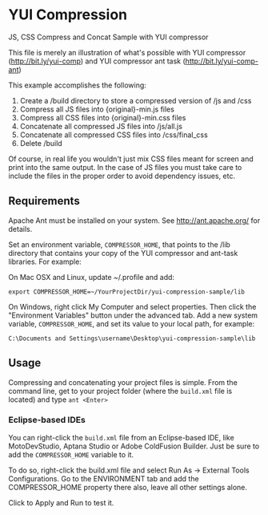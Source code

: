 YUI Compression
===============

JS, CSS Compress and Concat Sample with YUI compressor


This file is merely an illustration of what's possible with YUI compressor
(http://bit.ly/yui-comp) and YUI compressor ant task (http://bit.ly/yui-comp-ant)
      
This example accomplishes the following:

1. Create a /build directory to store a compressed version of /js and /css
2. Compress all JS files into {original}-min.js files
3. Compress all CSS files into {original}-min.css files
4. Concatenate all compressed JS files into /js/all.js
5. Concatenate all compressed CSS files into /css/final_css
6. Delete /build

Of course, in real life you wouldn't just mix CSS files meant for screen and print into
the same output. In the case of JS files you must take care to include the files in the
proper order to avoid dependency issues, etc.

Requirements
------------

Apache Ant must be installed on your system. See http://ant.apache.org/ for details.

Set an environment variable, `COMPRESSOR_HOME`, that points to the /lib directory that
contains your copy of the YUI compressor and ant-task libraries. For example:

On Mac OSX and Linux, update ~/.profile and add:

    export COMPRESSOR_HOME=~/YourProjectDir/yui-compression-sample/lib

On Windows, right click My Computer and select properties. Then click the "Environment Variables"
button under the advanced tab. Add a new system variable, `COMPRESSOR_HOME`, and set its value to
your local path, for example:

    C:\Documents and Settings\username\Desktop\yui-compression-sample\lib

Usage
-----

Compressing and concatenating your project files is simple. From the command line, get to your
project folder (where the `build.xml` file is located) and type `ant <Enter>`

### Eclipse-based IDEs ###

You can right-click the `build.xml` file from an Eclipse-based IDE, like MotoDevStudio, Aptana
Studio or Adobe ColdFusion Builder. Just be sure to add the `COMPRESSOR_HOME` variable to it.

To do so, right-click the build.xml file and select Run As -> External Tools Configurations. Go
to the ENVIRONMENT tab and add the COMPRESSOR_HOME property there also, leave all other settings
alone.

Click to Apply and Run to test it.
